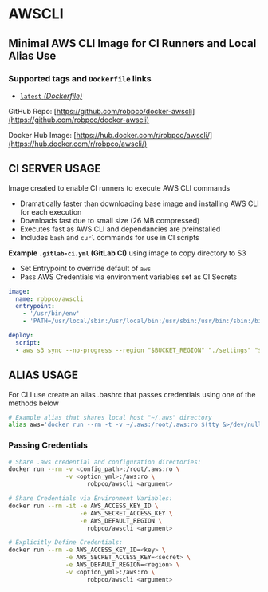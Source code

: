 # AWSCLI

## Minimal AWS CLI Image for CI Runners and Local Alias Use

### Supported tags and `Dockerfile` links

- [`latest` _(Dockerfile)_](https://github.com/robpco/docker-awscli/blob/master/Dockerfile)

GitHub Repo: [https://github.com/robpco/docker-awscli](https://github.com/robpco/docker-awscli)

Docker Hub Image: [https://hub.docker.com/r/robpco/awscli/](https://hub.docker.com/r/robpco/awscli/)

## CI SERVER USAGE

Image created to enable CI runners to execute AWS CLI commands

- Dramatically faster than downloading base image and installing AWS CLI for each execution
- Downloads fast due to small size (26 MB compressed)
- Executes fast as AWS CLI and dependancies are preinstalled
- Includes `bash` and `curl` commands for use in CI scripts

**Example `.gitlab-ci.yml` (GitLab CI)** using image to copy directory to S3

- Set Entrypoint to override default of `aws`
- Pass AWS Credentials via environment variables set as CI Secrets

``` yaml
image:
  name: robpco/awscli
  entrypoint:
    - '/usr/bin/env'
    - 'PATH=/usr/local/sbin:/usr/local/bin:/usr/sbin:/usr/bin:/sbin:/bin'

deploy:
  script:
  - aws s3 sync --no-progress --region "$BUCKET_REGION" "./settings" "$BUCKET_BASE/settings"
```

## ALIAS USAGE

For CLI use create an alias .bashrc that passes credentials using one of the methods below

``` bash
# Example alias that shares local host "~/.aws" directory
alias aws='docker run --rm -t -v ~/.aws:/root/.aws:ro $(tty &>/dev/null && echo "-i") robpco/awscli'
```

### Passing Credentials

``` bash
# Share .aws credential and configuration directories:
docker run --rm -v <config_path>:/root/.aws:ro \
                -v <option_yml>:/aws:ro \
                      robpco/awscli <argument>

# Share Credentials via Environment Variables:
docker run --rm -it -e AWS_ACCESS_KEY_ID \
                    -e AWS_SECRET_ACCESS_KEY \
                    -e AWS_DEFAULT_REGION \
                      robpco/awscli <argument>

# Explicitly Define Credentials:
docker run --rm -e AWS_ACCESS_KEY_ID=<key> \
                -e AWS_SECRET_ACCESS_KEY=<secret> \
                -e AWS_DEFAULT_REGION=<region> \
                -v <option_yml>:/aws:ro \
                      robpco/awscli <argument>

```
